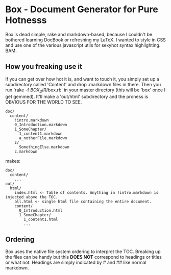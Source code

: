 # Box - Document Generator for Pure Hotnesss

Box is dead simple, rake and markdown-based, because I couldn't be bothered learning DocBook or refreshing my LaTeX. I wanted to style in CSS and use one of the various javascript utils for sexyhot syntax highlighting. BAM.

## How you freaking use it

If you can get over how hot it is, and want to touch it, you simply set up a subdirectory called 'Content' and drop .markdown files in there. Then you run 'rake -f $BOX_DIR$/box.rb' in your master directory (this will be 'box' once I get gemmed). It'll make a 'out/html' subdirectory and the proness is OBVIOUS FOR THE WORLD TO SEE.

    doc/
      content/
        !intro.markdown
        0_Introduction.markdown
        1_SomeChapter/
          1_content1.markdown
          a_notherFile.markdown
        z/
          SomethingElse.markdown
        z.markdown

makes:

    doc/
      content/
        ...
    out/
      html/
        index.html <- Table of contents. Anything in !intro.markdown is injected above the TOC.
        all.html <- single html file containing the entire document.
        content/
          0_Introduction.html
          1_SomeChapter/
            1_content1.html
            ...

## Ordering

Box uses the native file system ordering to interpret the TOC. Breaking up the files can be handy but this **DOES NOT** correspond to headings or titles or what not. Headings are simply indicated by # and ## like normal markdown.